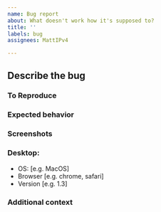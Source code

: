 ```yaml
---
name: Bug report
about: What doesn't work how it's supposed to?
title: ''
labels: bug
assignees: MattIPv4

---
```


## Describe the bug
<!-- A clear and concise description of what the bug is. -->


### To Reproduce
<!-- Steps to reproduce the behavior: -->

<!--- Delete this and type your own
1. Go to '...'
2. Click on '....'
3. Scroll down to '....'
4. See error
-->

### Expected behavior
<!-- A clear and concise description of what you expected to happen. -->


### Screenshots
<!-- If applicable, add screenshots to help explain your problem. -->

### Desktop:
 - OS: [e.g. MacOS]
 - Browser [e.g. chrome, safari]
 - Version [e.g. 1.3]

### Additional context
<!-- Add any other context about the problem here. -->
